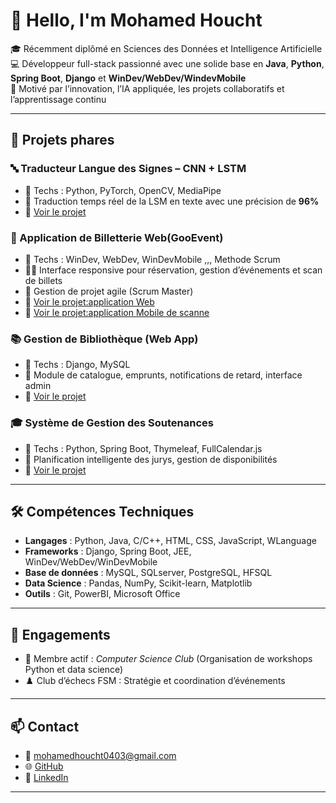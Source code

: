 # 👋 Hello, I'm Mohamed Houcht

🎓 Récemment diplômé en Sciences des Données et Intelligence Artificielle  
💻 Développeur full-stack passionné avec une solide base en **Java**, **Python**, **Spring Boot**, **Django** et **WinDev/WebDev/WindevMobile**  
🚀 Motivé par l’innovation, l’IA appliquée, les projets collaboratifs et l’apprentissage continu

---

## 💼 Projets phares

### 🔤 Traducteur Langue des Signes – CNN + LSTM
- 📍 Techs : Python, PyTorch, OpenCV, MediaPipe
- 🎯 Traduction temps réel de la LSM en texte avec une précision de **96%**
- 📂 [Voir le projet](https://github.com/MohamedHou/lsm-translator)

### 🎫 Application de Billetterie Web(GooEvent)
- 📍 Techs : WinDev, WebDev, WinDevMobile  ,,,  Methode Scrum
- 👨‍💻 Interface responsive pour réservation, gestion d’événements et scan de billets
- 🧩 Gestion de projet agile (Scrum Master)
-  📂 [Voir le projet:application Web](https://github.com/mohamedhou/GooEvent.git)
-  📂 [Voir le projet:application Mobile de scanne](https://github.com/mohamedhou/App_Scan_GOOEvent-.git)

### 📚 Gestion de Bibliothèque (Web App)
- 📍 Techs : Django, MySQL
- 📖 Module de catalogue, emprunts, notifications de retard, interface admin
- 📂 [Voir le projet](https://github.com/MohamedHou/bibliotheque-django)

### 🎓 Système de Gestion des Soutenances
- 📍 Techs : Python, Spring Boot, Thymeleaf, FullCalendar.js
- 📅 Planification intelligente des jurys, gestion de disponibilités
- 📂 [Voir le projet](https://github.com/mohamedhou/application-de-gestion-des-soutenance-.git)

---

## 🛠️ Compétences Techniques

- **Langages** : Python, Java, C/C++, HTML, CSS, JavaScript, WLanguage
- **Frameworks** : Django, Spring Boot, JEE, WinDev/WebDev/WinDevMobile
- **Base de données** : MySQL, SQLserver, PostgreSQL, HFSQL
- **Data Science** : Pandas, NumPy, Scikit-learn, Matplotlib
- **Outils** : Git, PowerBI, Microsoft Office

---

## 👥 Engagements

- 🎯 Membre actif : *Computer Science Club* (Organisation de workshops Python et data science)
- ♟️ Club d’échecs FSM : Stratégie et coordination d’événements

---

## 📫 Contact

- 📧 mohamedhoucht0403@gmail.com  
- 🌐 [GitHub](https://github.com/MohamedHou)  
- 💼 [LinkedIn](https://linkedin.com/in/mohamed-houcht-861494289)

---
